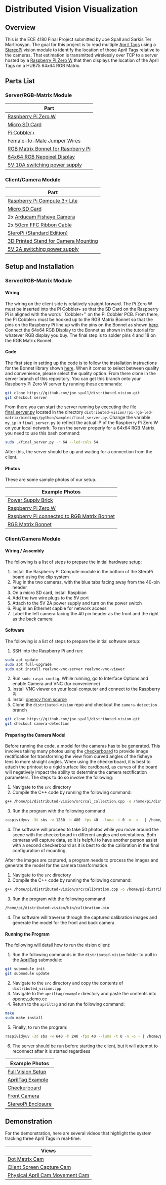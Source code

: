 # Distributed Vision Visualization

## Overview
This is the ECE 4180 Final Project submitted by Joe Spall and Sarkis Ter Martirosyan. The goal for this project is to read multiple [April Tags](https://april.eecs.umich.edu/software/apriltag) using a [StereoPi](https://stereopi.com/) vision module to identify the location of those April Tags relative to the cameras. That estimation is transmitted wirelessly over TCP to a server hosted by a [Raspberry Pi Zero W](https://www.raspberrypi.org/products/raspberry-pi-zero-w/?resellerType=home) that then displays the location of the April Tags on a HUB75 64x64 RGB Matrix. 

## Parts List
### Server/RGB-Matrix Module

| Part |
| ---- |
| [Raspberry Pi Zero W](https://www.raspberrypi.org/products/raspberry-pi-zero-w/?resellerType=home) | 
| [Micro SD Card](https://www.amazon.com/SanDisk-Ultra-microSDHC-Memory-Adapter/dp/B08GYBBBBH/ref=sr_1_4?dchild=1&keywords=micro+card&qid=1605826281&s=electronics&sr=1-4) |
| [Pi Cobbler+](https://www.adafruit.com/product/914) | 
| [Female-to-Male Jumper Wires](https://www.amazon.com/GenBasic-Solderless-Dupont-Compatible-Breadboard-Prototyping/dp/B01L5UKAPI/ref=sr_1_4?dchild=1&keywords=male+to+female+jumper+wires&qid=1605817419&sr=8-4) |
| [RGB Matrix Bonnet for Raspberry Pi](https://www.adafruit.com/product/3211) |
| [64x64 RGB Neopixel Display](https://www.adafruit.com/product/3649) |
| [5V 10A switching power supply](https://www.adafruit.com/product/658) |

### Client/Camera Module

| Part |
| ---- |
| [Raspberry Pi Compute 3+ Lite](https://www.raspberrypi.org/products/compute-module-3-plus/?variant=compute-module-3plus-lite&resellerType=home) |
| [Micro SD Card](https://www.amazon.com/SanDisk-Ultra-microSDHC-Memory-Adapter/dp/B08GYBBBBH/ref=sr_1_4?dchild=1&keywords=micro+card&qid=1605826281&s=electronics&sr=1-4) |
| 2x [Arducam Fisheye Camera](https://www.amazon.com/gp/product/B013JWEGJQ/ref=ppx_yo_dt_b_asin_title_o07_s00?ie=UTF8&psc=1) |
| 2x [50cm FFC Ribbon Cable](https://www.amazon.com/gp/product/B089LM5D1T/ref=ppx_yo_dt_b_asin_title_o00_s00?ie=UTF8&psc=1) |
| [SteroPi (Standard Edition)](https://www.pishop.us/product/stereopi-standard-edition/) |
| [3D Printed Stand for Camera Mounting](https://wiki.stereopi.com/index.php?title=StereoPi_Mechanics#Cases_for_3D_print) |
| [5V 2A switching power supply](https://www.adafruit.com/product/276)

## Setup and Installation

### Server/RGB-Matrix Module

#### Wiring
The wiring on the client side is relatively straight forward. The Pi Zero W must be inserted into the Pi Cobbler+ so that the SD Card on the Raspberry Pi is aligned with the words ``Cobbler+'' on the Pi Cobbler PCB. From there, the Pi Cobbler+ must be hooked up to the RGB Matrix Bonnet so that the pins on the Raspberry Pi line up with the pins on the Bonnet as shown [here](https://learn.adafruit.com/assets/51032). Connect the 64x64 RGB Display to the Bonnet as shown in the tutorial for whatever RGB display you buy. The final step is to solder pins 4 and 18 on the RGB Matrix Bonnet.  

#### Code
The first step in setting up the code is to follow the installation instructions for the Bonnet library shown [here](https://learn.adafruit.com/adafruit-rgb-matrix-bonnet-for-raspberry-pi?view=all#driving-matrices). When it comes to select between quality and convenience, please select the quality option. From there clone in the server branch of this repository. You can get this branch onto your Raspberry Pi Zero W server by running these commands: 

```bash
git clone https://github.com/joe-spall/distributed-vision.git
git checkout server 
```

From there you can start the server running by executing the file [final_server.py](https://github.com/joe-spall/distributed-vision/blob/server/rpi-rgb-led-matrix/bindings/python/samples/final_server.py) located in the directory `distributed-vision/rpi-rgb-led-matrix/bindings/python/samples/final_server.py`. Change the variable `my_ip` in `final_server.py` to reflect the actual IP of the Raspberry Pi Zero W on your local network. To run the server properly for a 64x64 RGB Matrix, you need to use this bash command:

```bash
sudo ./final_server.py -r 64 --led-cols 64
```

After this, the server should be up and waiting for a connection from the client. 

#### Photos
These are some sample photos of our setup. 

| Example Photos |
| -------------- |
| [Power Supply Brick](https://photos.google.com/share/AF1QipNsIqyeEHIrXT9VP8A1IKr34ptzQHY_JPHF02mI6lNcXrIQbD_YwltlO2YAApMyZw/photo/AF1QipOaRkycxnqihjz6Owt76IpKrcNicT8PogM8LFIy?key=M2FtRUh1cS1XQUVLdS1ZVDlhTDZ0bGZsQkJxM1FB) |
| [Raspberry Pi Zero W](https://photos.app.goo.gl/KHfsGGmuaw87fhBf7) |
| [Raspberry Pi connected to RGB Matrix Bonnet](https://photos.app.goo.gl/cqnCgESpTngZwZeS9) |
| [RGB Matrix Bonnet](https://photos.google.com/share/AF1QipMsmtNqdN-5M4sXHGo1j6Kf1vuD9z6663KYCGvuELj4ML6NbWCxB8GrgW7piCADYg/photo/AF1QipNQNMJdxwCsRYsph6B9GGWgMzhMmoAychx4W5IL?key=YVVzVjRDWVJlb01Eay1IWDVFVE8zVno3c2xxSTFn) |

### Client/Camera Module

#### Wiring / Assembly
The following is a list of steps to prepare the initial hardware setup:
1. Install the Raspberry Pi Compute module in the bottom of the SteroPi board using the clip system
2. Plug in the two cameras, with the blue tabs facing away from the 40-pin header
3. On a micro SD card, install Raspbian
4. Add the two wire plugs to the 5V port
5. Attach to the 5V 2A power supply and turn on the power switch
6. Plug in an Ethernet capble for network access
7. Label the left camera facing the 40 pin header as the front and the right as the back camera

#### Software
The following is a list of steps to prepare the initial software setup:
1. SSH into the Raspberry Pi and run:
```bash
sudo apt update
sudo apt full-upgrade
sudo apt install realvnc-vnc-server realvnc-vnc-viewer
```
2. Run `sudo raspi-config`. While running, go to Interface Options and enable Camera and VNC (for convenience)
3. Install VNC viewer on your local computer and connect to the Raspberry Pi
4. Install [opencv from source](https://www.learnopencv.com/install-opencv-4-on-raspberry-pi/)
5. Clone the `distributed-vision` repo and checkout the `camera-detection` branch
```bash
git clone https://github.com/joe-spall/distributed-vision.git
git checkout camera-detection
```

#### Preparing the Camera Model
Before running the code, a model for the cameras has to be generated. This involves taking many photos using the [checkerboard](https://github.com/opencv/opencv/blob/master/doc/pattern.png) to provide image rectification for transforming the view from curved angles of the fisheye lens to more straight angles. When using the checkerboard, it is best to attach the printout to a rigid surface like cardboard, as curves of the board will negatively impact the ability to determine the camera rectification parameters. The steps to do so involve the following:
1. Navigate to the `src` directory
2. Compile the C++ code by running the following command:
```bash
g++ /home/pi/distributed-vision/src/cal_collection.cpp -o /home/pi/distributed-vision/bin/cal_collection.bin -I/usr/local/include/opencv4 -L/usr/local/lib -lopencv_core -lopencv_highgui -lopencv_imgcodecs -lopencv_imgproc -lopencv_calib3d
```
3. Run the program with the following command:
```bash
raspividyuv -3d sbs -w 1280 -h 480 -fps 40 --luma -t 0 -n -o - | /home/pi/distributed-vision/bin/cal_collection.bin
```
4. The software will proceed to take 50 photos while you move around the scene with the checkerboard in different angles and orientations. Both cameras will capture data, so it is helpful to have another person assist with a second checkerboard as it is best to do the calibration in the final configuration of mounting.

After the images are captured, a program needs to process the images and generate the model for the camera transformation.

1. Navigate to the `src` directory
2. Compile the C++ code by running the following command:
```bash
g++ /home/pi/distributed-vision/src/calibration.cpp -o /home/pi/distributed-vision/bin/calibration.bin -I/usr/local/include/opencv4 -L/usr/local/lib -lopencv_core -lopencv_highgui -lopencv_imgcodecs -lopencv_imgproc -lopencv_calib3d
```
3. Run the program with the following command:
```bash
/home/pi/distributed-vision/bin/calibration.bin
```
4. The software will traverse through the captured calibration images and generate the model for the front and back camera.

#### Running the Program

The following will detail how to run the vision client:

1. Run the following commands in the `distributed-vision` folder to pull in the [AprilTag](https://github.com/AprilRobotics/apriltag) submodule:
```bash
git submodule init
git submodule update
```
2. Navigate to the `src` directory and copy the contents of `distributed_vision.cpp`
3. Navigate to the `apriltag/example` directory and paste the contents into opencv_demo.cc
4. Return to the `apriltag` and run the following command:
```bash
make
sudo make install
```
5. Finally, to run the program:
```bash
raspividyuv -3d sbs -w 640 -h 240 -fps 40 --luma -t 0 -n -o - | /home/pi/distributed-vision/apriltag/opencv_demo
```
6. The server should be run before starting the client, but it will attempt to reconnect after it is started regardless

| Example Photos |
| -------------- |
| [Full Vision Setup]() |
| [AprilTag Example]() |
| [Checkerboard]() |
| [Front Camera]() |
| [StereoPi Enclosure]() |



## Demonstration

For the demonstration, here are several videos that highlight the system tracking three April Tags in real-time. 

| Views | 
| ----- |
| [Dot Matrix Cam](https://youtu.be/hsFkJoQ_Yo8) |
| [Client Screen Capture Cam](https://youtu.be/FzzDqCPymg8) |
| [Physical April Cam Movement Cam](https://youtu.be/cZ3JV5UcapI) |
